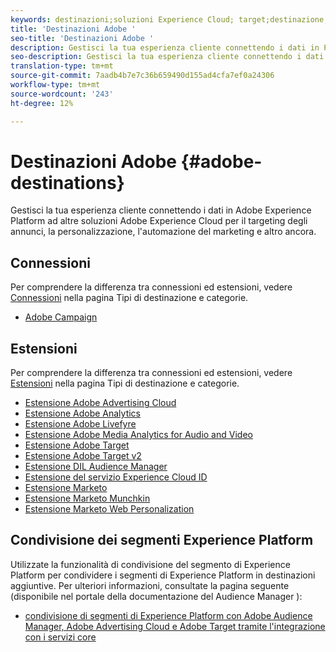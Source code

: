```yaml
---
keywords: destinazioni;soluzioni Experience Cloud; target;destinazione; ad cloud; pubblicità cloud; audience manager; destinazione adobe; target; destinazione del manager dell'audience;
title: 'Destinazioni Adobe '
seo-title: 'Destinazioni Adobe '
description: Gestisci la tua esperienza cliente connettendo i dati in Piattaforma ad altre soluzioni Adobe Experience Cloud per il targeting degli annunci, la personalizzazione, l'automazione del marketing e altro ancora
seo-description: Gestisci la tua esperienza cliente connettendo i dati in Piattaforma ad altre soluzioni Adobe Experience Cloud per il targeting degli annunci, la personalizzazione, l'automazione del marketing e altro ancora
translation-type: tm+mt
source-git-commit: 7aadb4b7e7c36b659490d155ad4cfa7ef0a24306
workflow-type: tm+mt
source-wordcount: '243'
ht-degree: 12%

---
```



#  Destinazioni Adobe {#adobe-destinations}

Gestisci la tua esperienza cliente connettendo i dati in Adobe Experience Platform ad altre soluzioni Adobe Experience Cloud per il targeting degli annunci, la personalizzazione, l&#39;automazione del marketing e altro ancora.

## Connessioni

Per comprendere la differenza tra connessioni ed estensioni, vedere [Connessioni](../../destination-types.md#connections) nella pagina Tipi di destinazione e categorie.

- [Adobe Campaign](../email-marketing/adobe-campaign.md)

## Estensioni

Per comprendere la differenza tra connessioni ed estensioni, vedere [Estensioni](../../destination-types.md#extensions) nella pagina Tipi di destinazione e categorie.

- [Estensione Adobe Advertising Cloud](../advertising/adobe-advertising-cloud.md)
- [Estensione Adobe Analytics](../analytics/adobe-analytics.md)
- [Estensione  Adobe Livefyre](../social/adobe-livefyre.md)
- [Estensione Adobe Media Analytics for Audio and Video](../analytics/adobe-video-analytics.md)
- [Estensione Adobe Target](../personalization/adobe-target.md)
- [Estensione Adobe Target v2](../personalization/adobe-target-v2.md)
- [Estensione DIL Audience Manager ](../data-management/aam-dil-extension.md)
- [Estensione del servizio Experience Cloud ID](../personalization/adobe-ecid.md)
- [Estensione Marketo](../email/marketo.md)
- [Estensione Marketo Munchkin](../email/marketo-munchkin.md)
- [Estensione Marketo Web Personalization](../personalization/marketo-web-personalization.md)

## Condivisione dei segmenti  Experience Platform

Utilizzate la funzionalità di condivisione del segmento di Experience Platform  per condividere i segmenti di Experience Platform  in destinazioni   aggiuntive. Per ulteriori informazioni, consultate la pagina seguente (disponibile nel portale della documentazione del Audience Manager ):

- [ condivisione di segmenti di Experience Platform con Adobe Audience Manager, Adobe Advertising Cloud e  Adobe Target tramite l&#39;integrazione con i servizi core](https://experienceleague.adobe.com/docs/audience-manager/user-guide/implementation-integration-guides/integration-experience-platform/aam-aep-audience-sharing.html)